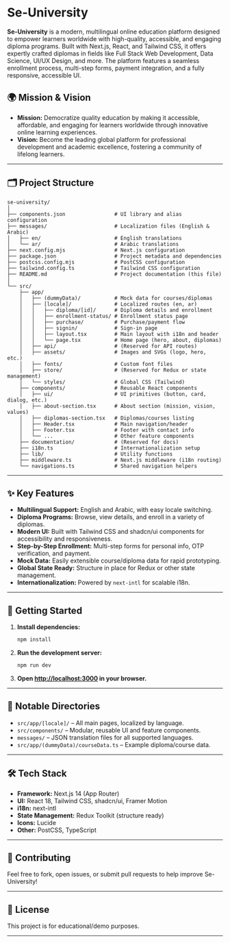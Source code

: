 # Se-University

**Se-University** is a modern, multilingual online education platform designed to empower learners worldwide with high-quality, accessible, and engaging diploma programs. Built with Next.js, React, and Tailwind CSS, it offers expertly crafted diplomas in fields like Full Stack Web Development, Data Science, UI/UX Design, and more. The platform features a seamless enrollment process, multi-step forms, payment integration, and a fully responsive, accessible UI.

## 🌍 Mission & Vision

- **Mission:** Democratize quality education by making it accessible, affordable, and engaging for learners worldwide through innovative online learning experiences.
- **Vision:** Become the leading global platform for professional development and academic excellence, fostering a community of lifelong learners.

---

## 🗂️ Project Structure

```
se-university/
│
├── components.json                # UI library and alias configuration
├── messages/                      # Localization files (English & Arabic)
│   ├── en/                        # English translations
│   └── ar/                        # Arabic translations
├── next.config.mjs                # Next.js configuration
├── package.json                   # Project metadata and dependencies
├── postcss.config.mjs             # PostCSS configuration
├── tailwind.config.ts             # Tailwind CSS configuration
├── README.md                      # Project documentation (this file)
│
└── src/
    ├── app/
    │   ├── (dummyData)/           # Mock data for courses/diplomas
    │   ├── [locale]/              # Localized routes (en, ar)
    │   │   ├── diploma/[id]/      # Diploma details and enrollment
    │   │   ├── enrollment-status/ # Enrollment status page
    │   │   ├── purchase/          # Purchase/payment flow
    │   │   ├── signin/            # Sign-in page
    │   │   ├── layout.tsx         # Main layout with i18n and header
    │   │   └── page.tsx           # Home page (hero, about, diplomas)
    │   ├── api/                   # (Reserved for API routes)
    │   ├── assets/                # Images and SVGs (logo, hero, etc.)
    │   ├── fonts/                 # Custom font files
    │   ├── store/                 # (Reserved for Redux or state management)
    │   └── styles/                # Global CSS (Tailwind)
    ├── components/                # Reusable React components
    │   ├── ui/                    # UI primitives (button, card, dialog, etc.)
    │   ├── about-section.tsx      # About section (mission, vision, values)
    │   ├── diplomas-section.tsx   # Diplomas/courses listing
    │   ├── Header.tsx             # Main navigation/header
    │   ├── Footer.tsx             # Footer with contact info
    │   └── ...                    # Other feature components
    ├── documentation/             # (Reserved for docs)
    ├── i18n.ts                    # Internationalization setup
    ├── lib/                       # Utility functions
    ├── middleware.ts              # Next.js middleware (i18n routing)
    └── navigations.ts             # Shared navigation helpers
```

---

## ✨ Key Features

- **Multilingual Support:** English and Arabic, with easy locale switching.
- **Diploma Programs:** Browse, view details, and enroll in a variety of diplomas.
- **Modern UI:** Built with Tailwind CSS and shadcn/ui components for accessibility and responsiveness.
- **Step-by-Step Enrollment:** Multi-step forms for personal info, OTP verification, and payment.
- **Mock Data:** Easily extensible course/diploma data for rapid prototyping.
- **Global State Ready:** Structure in place for Redux or other state management.
- **Internationalization:** Powered by `next-intl` for scalable i18n.

---

## 🚀 Getting Started

1. **Install dependencies:**
   ```bash
   npm install
   ```
2. **Run the development server:**
   ```bash
   npm run dev
   ```
3. **Open [http://localhost:3000](http://localhost:3000) in your browser.**

---

## 📁 Notable Directories

- `src/app/[locale]/` – All main pages, localized by language.
- `src/components/` – Modular, reusable UI and feature components.
- `messages/` – JSON translation files for all supported languages.
- `src/app/(dummyData)/courseData.ts` – Example diploma/course data.

---

## 🛠️ Tech Stack

- **Framework:** Next.js 14 (App Router)
- **UI:** React 18, Tailwind CSS, shadcn/ui, Framer Motion
- **i18n:** next-intl
- **State Management:** Redux Toolkit (structure ready)
- **Icons:** Lucide
- **Other:** PostCSS, TypeScript

---

## 📣 Contributing

Feel free to fork, open issues, or submit pull requests to help improve Se-University!

---

## 📜 License

This project is for educational/demo purposes.

---
